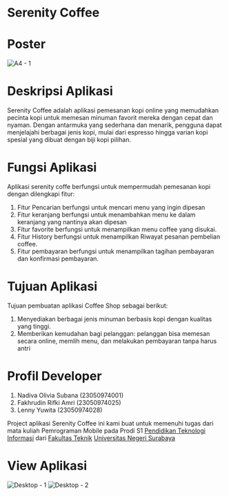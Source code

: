 # Serenity Coffee

# Poster

![A4 - 1](https://github.com/user-attachments/assets/efe6fb74-00e3-4113-ba77-6d372291fb74)

# Deskripsi Aplikasi

Serenity Coffee adalah aplikasi pemesanan kopi online yang memudahkan pecinta 
kopi untuk memesan minuman favorit mereka dengan cepat dan nyaman. Dengan 
antarmuka yang sederhana dan menarik, pengguna dapat menjelajahi berbagai jenis 
kopi, mulai dari espresso hingga varian kopi spesial yang dibuat dengan biji kopi 
pilihan.

# Fungsi Aplikasi
Aplikasi serenity coffe berfungsi untuk mempermudah pemesanan kopi dengan dilengkapi fitur:
1.	Fitur Pencarian berfungsi untuk mencari menu yang ingin dipesan
2.	Fitur keranjang berfungsi untuk menambahkan menu ke dalam keranjang yang nantinya akan dipesan
3.	Fitur favorite berfungsi untuk menampilkan menu coffee yang disukai.
4.	Fitur History berfungsi untuk menampilkan Riwayat pesanan pembelian coffee. 
5.	Fitur pembayaran berfungsi untuk menampilkan tagihan pembayaran dan konfirmasi pembayaran.

# Tujuan Aplikasi
Tujuan pembuatan aplikasi Coffee Shop sebagai berikut: 
1.	Menyediakan berbagai jenis minuman  berbasis kopi dengan kualitas yang tinggi.  
2.	Memberikan kemudahan bagi pelanggan: pelanggan bisa memesan secara online, memlih menu, dan melakukan pembayaran tanpa harus antri

# Profil Developer

1. Nadiva Olivia Subana (23050974001)
2. Fakhrudin Rifki Amri (23050974025)
3. Lenny Yuwita         (23050974028)

Project aplikasi Serenity Coffee ini kami buat untuk memenuhi tugas dari mata kuliah Pemrograman Mobile pada Prodi S1 [Pendidikan Teknologi Informasi](https://pendidikan-ti.ft.unesa.ac.id/) dari [Fakultas Teknik](https://ft.unesa.ac.id/) [Universitas Negeri Surabaya](https://unesa.ac.id/)

# View Aplikasi
![Desktop - 1](https://github.com/user-attachments/assets/b188ad78-9e77-4131-8c4c-dab16b76e5d8)
![Desktop - 2](https://github.com/user-attachments/assets/2bb86282-d2f6-4771-a0b8-132bd9028fac)








